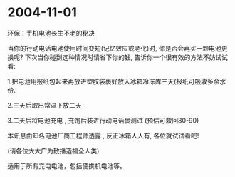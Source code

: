 # 2004-11-01

环保：手机电池长生不老的秘决

当你的行动电话电池使用时间变短(记忆效应或老化)时, 你是否会再买一颗电池更换呢? 下次当你碰到这种情况时请省下你的钱,  告诉你一个很有效的方法不妨试试看:

1.把电池用报纸包起来再放进塑胶袋裹好放入冰箱冷冻库三天(报纸可吸收多余水份.

2.三天后取出常温下放二天

3.二天后将电池充电 , 充饱后装进行动电话裹测试  (预估可救回80-90)

本讯息由知名电池厂商工程师透露 , 反正冰箱人人有, 各位就试试看吧!

(请各位大大广为散播造福全人类)

适用于所有充电电池，包括便携机电池等。

